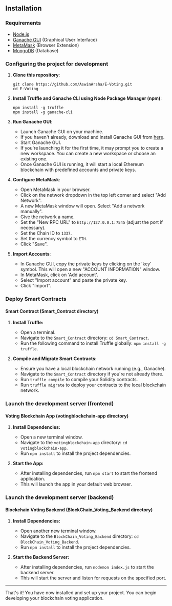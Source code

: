## Installation

### Requirements

- [Node.js](https://nodejs.org/en/download/)
- [Ganache GUI](https://trufflesuite.com/ganache/) (Graphical User Interface)
- [MetaMask](https://metamask.io/download) (Browser Extension)
- [MongoDB](https://www.mongodb.com/try/download/community) (Database)

### Configuring the project for development

1. **Clone this repository**:
   ```shell
   git clone https://github.com/AswinArsha/E-Voting.git
   cd E-Voting
   ```

2. **Install Truffle and Ganache CLI using Node Package Manager (npm)**:
   ```shell
   npm install -g truffle
   npm install -g ganache-cli
   ```

3. **Run Ganache GUI**:  
   - Launch Ganache GUI on your machine. 
   - If you haven't already, download and install Ganache GUI from [here](https://trufflesuite.com/ganache/).
   - Start Ganache GUI. 
   - If you're launching it for the first time, it may prompt you to create a new workspace. You can create a new workspace or choose an existing one.
   - Once Ganache GUI is running, it will start a local Ethereum blockchain with predefined accounts and private keys.

4. **Configure MetaMask**:
   - Open MetaMask in your browser.
   - Click on the network dropdown in the top left corner and select "Add Network".
   - A new MetaMask window will open. Select "Add a network manually".
   - Give the network a name.
   - Set the "New RPC URL" to `http://127.0.0.1:7545` (adjust the port if necessary).
   - Set the Chain ID to `1337`.
   - Set the currency symbol to `ETH`.
   - Click "Save".

5. **Import Accounts**:
   - In Ganache GUI, copy the private keys by clicking on the 'key' symbol. This will open a new "ACCOUNT INFORMATION" window.
   - In MetaMask, click on 'Add account'.
   - Select "Import account" and paste the private key.
   - Click "Import".

### Deploy Smart Contracts

#### Smart Contract (Smart_Contract directory)

1. **Install Truffle:**
   - Open a terminal.
   - Navigate to the `Smart_Contract` directory: `cd Smart_Contract`.
   - Run the following command to install Truffle globally: `npm install -g truffle`.

2. **Compile and Migrate Smart Contracts:**
   - Ensure you have a local blockchain network running (e.g., Ganache).
   - Navigate to the `Smart_Contract` directory if you're not already there.
   - Run `truffle compile` to compile your Solidity contracts.
   - Run `truffle migrate` to deploy your contracts to the local blockchain network.

### Launch the development server (frontend)

#### Voting Blockchain App (votingblockchain-app directory)

1. **Install Dependencies:**
   - Open a new terminal window.
   - Navigate to the `votingblockchain-app` directory: `cd votingblockchain-app`.
   - Run `npm install` to install the project dependencies.

2. **Start the App:**
   - After installing dependencies, run `npm start` to start the frontend application.
   - This will launch the app in your default web browser.

### Launch the development server (backend)

#### Blockchain Voting Backend (BlockChain_Voting_Backend directory)

1. **Install Dependencies:**
   - Open another new terminal window.
   - Navigate to the `BlockChain_Voting_Backend` directory: `cd BlockChain_Voting_Backend`.
   - Run `npm install` to install the project dependencies.

2. **Start the Backend Server:**
   - After installing dependencies, run `nodemon index.js` to start the backend server.
   - This will start the server and listen for requests on the specified port.

---

That's it! You have now installed and set up your project. You can begin developing your blockchain voting application.
